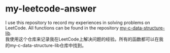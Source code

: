 # my-leetcode-answer
I use this repository to record my experiences in solving problems on LeetCode. All functions can be found in the repository [my-c-data-structure-lib](https://github.com/csdnapprentice/my-c-data-structure-lib).  
我使用这个仓库来记录我在LeetCode上解决问题的经验。所有的函数都可以在我的my-c-data-structure-lib仓库中找到。
